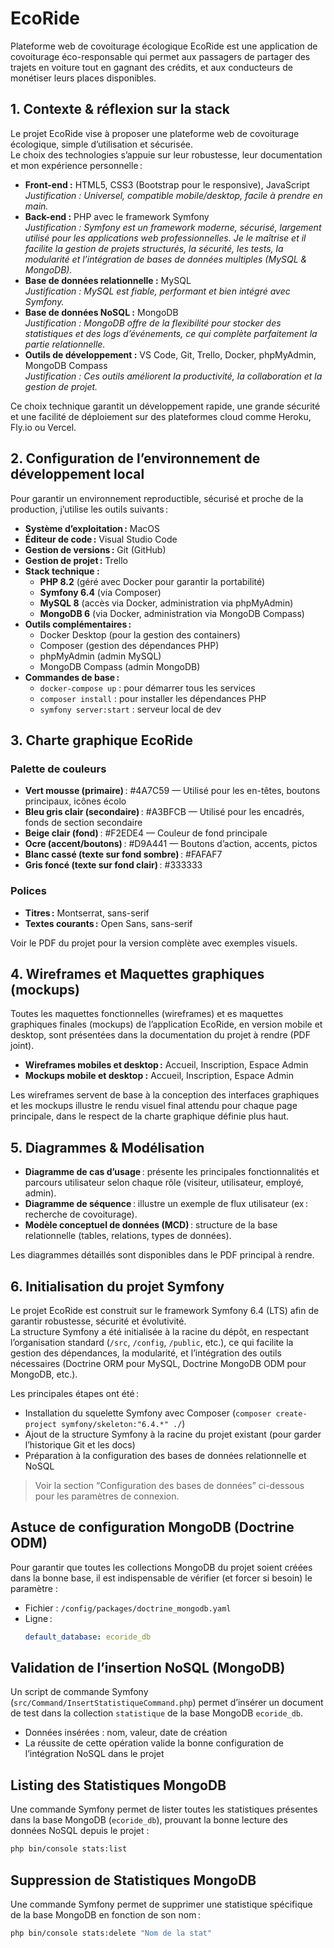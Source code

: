 # EcoRide

Plateforme web de covoiturage écologique
EcoRide est une application de covoiturage éco-responsable qui permet aux passagers de partager des trajets en voiture tout en gagnant des crédits, et aux conducteurs de monétiser leurs places disponibles.

## 1. Contexte & réflexion sur la stack

Le projet EcoRide vise à proposer une plateforme web de covoiturage écologique, simple d’utilisation et sécurisée.  
Le choix des technologies s’appuie sur leur robustesse, leur documentation et mon expérience personnelle :

- **Front-end :** HTML5, CSS3 (Bootstrap pour le responsive), JavaScript  
  _Justification : Universel, compatible mobile/desktop, facile à prendre en main._
- **Back-end :** PHP avec le framework Symfony  
  _Justification : Symfony est un framework moderne, sécurisé, largement utilisé pour les applications web professionnelles. Je le maîtrise et il facilite la gestion de projets structurés, la sécurité, les tests, la modularité et l’intégration de bases de données multiples (MySQL & MongoDB)._
- **Base de données relationnelle :** MySQL  
  _Justification : MySQL est fiable, performant et bien intégré avec Symfony._
- **Base de données NoSQL :** MongoDB  
  _Justification : MongoDB offre de la flexibilité pour stocker des statistiques et des logs d’événements, ce qui complète parfaitement la partie relationnelle._
- **Outils de développement :** VS Code, Git, Trello, Docker, phpMyAdmin, MongoDB Compass  
  _Justification : Ces outils améliorent la productivité, la collaboration et la gestion de projet._

Ce choix technique garantit un développement rapide, une grande sécurité et une facilité de déploiement sur des plateformes cloud comme Heroku, Fly.io ou Vercel.

## 2. Configuration de l’environnement de développement local

Pour garantir un environnement reproductible, sécurisé et proche de la production, j’utilise les outils suivants :

- **Système d’exploitation :** MacOS
- **Éditeur de code :** Visual Studio Code
- **Gestion de versions :** Git (GitHub)
- **Gestion de projet :** Trello
- **Stack technique :**
  - **PHP 8.2** (géré avec Docker pour garantir la portabilité)
  - **Symfony 6.4** (via Composer)
  - **MySQL 8** (accès via Docker, administration via phpMyAdmin)
  - **MongoDB 6** (via Docker, administration via MongoDB Compass)
- **Outils complémentaires :**
  - Docker Desktop (pour la gestion des containers)
  - Composer (gestion des dépendances PHP)
  - phpMyAdmin (admin MySQL)
  - MongoDB Compass (admin MongoDB)
- **Commandes de base :**
  - `docker-compose up` : pour démarrer tous les services
  - `composer install` : pour installer les dépendances PHP
  - `symfony server:start` : serveur local de dev

## 3. Charte graphique EcoRide

### Palette de couleurs

- **Vert mousse (primaire)** : #4A7C59 — Utilisé pour les en-têtes, boutons principaux, icônes écolo
- **Bleu gris clair (secondaire)** : #A3BFCB — Utilisé pour les encadrés, fonds de section secondaire
- **Beige clair (fond)** : #F2EDE4 — Couleur de fond principale
- **Ocre (accent/boutons)** : #D9A441 — Boutons d’action, accents, pictos
- **Blanc cassé (texte sur fond sombre)** : #FAFAF7
- **Gris foncé (texte sur fond clair)** : #333333

### Polices

- **Titres :** Montserrat, sans-serif
- **Textes courants :** Open Sans, sans-serif

Voir le PDF du projet pour la version complète avec exemples visuels.

## 4. Wireframes et Maquettes graphiques (mockups)

Toutes les maquettes fonctionnelles (wireframes) et es maquettes graphiques finales (mockups) de l’application EcoRide, en version mobile et desktop, sont présentées dans la documentation du projet à rendre (PDF joint).

- **Wireframes mobiles et desktop :** Accueil, Inscription, Espace Admin
- **Mockups mobile et desktop :** Accueil, Inscription, Espace Admin

Les wireframes servent de base à la conception des interfaces graphiques et les mockups illustre le rendu visuel final attendu pour chaque page principale, dans le respect de la charte graphique définie plus haut.

## 5. Diagrammes & Modélisation

- **Diagramme de cas d’usage** : présente les principales fonctionnalités et parcours utilisateur selon chaque rôle (visiteur, utilisateur, employé, admin).
- **Diagramme de séquence** : illustre un exemple de flux utilisateur (ex : recherche de covoiturage).
- **Modèle conceptuel de données (MCD)** : structure de la base relationnelle (tables, relations, types de données).

Les diagrammes détaillés sont disponibles dans le PDF principal à rendre.

## 6. Initialisation du projet Symfony

Le projet EcoRide est construit sur le framework Symfony 6.4 (LTS) afin de garantir robustesse, sécurité et évolutivité.  
La structure Symfony a été initialisée à la racine du dépôt, en respectant l’organisation standard (`/src`, `/config`, `/public`, etc.), ce qui facilite la gestion des dépendances, la modularité, et l’intégration des outils nécessaires (Doctrine ORM pour MySQL, Doctrine MongoDB ODM pour MongoDB, etc.).

Les principales étapes ont été :

- Installation du squelette Symfony avec Composer (`composer create-project symfony/skeleton:"6.4.*" ./`)
- Ajout de la structure Symfony à la racine du projet existant (pour garder l’historique Git et les docs)
- Préparation à la configuration des bases de données relationnelle et NoSQL

> Voir la section “Configuration des bases de données” ci-dessous pour les paramètres de connexion.

## Astuce de configuration MongoDB (Doctrine ODM)

Pour garantir que toutes les collections MongoDB du projet soient créées dans la bonne base, il est indispensable de vérifier (et forcer si besoin) le paramètre :

- Fichier : `/config/packages/doctrine_mongodb.yaml`
- Ligne :
  ```yaml
  default_database: ecoride_db
  ```

## Validation de l’insertion NoSQL (MongoDB)

Un script de commande Symfony (`src/Command/InsertStatistiqueCommand.php`) permet d’insérer un document de test dans la collection `statistique` de la base MongoDB `ecoride_db`.

- Données insérées : nom, valeur, date de création
- La réussite de cette opération valide la bonne configuration de l’intégration NoSQL dans le projet

## Listing des Statistiques MongoDB

Une commande Symfony permet de lister toutes les statistiques présentes dans la base MongoDB (`ecoride_db`), prouvant la bonne lecture des données NoSQL depuis le projet :

```bash
php bin/console stats:list

```

## Suppression de Statistiques MongoDB

Une commande Symfony permet de supprimer une statistique spécifique de la base MongoDB en fonction de son nom :

```bash
php bin/console stats:delete "Nom de la stat"
```
